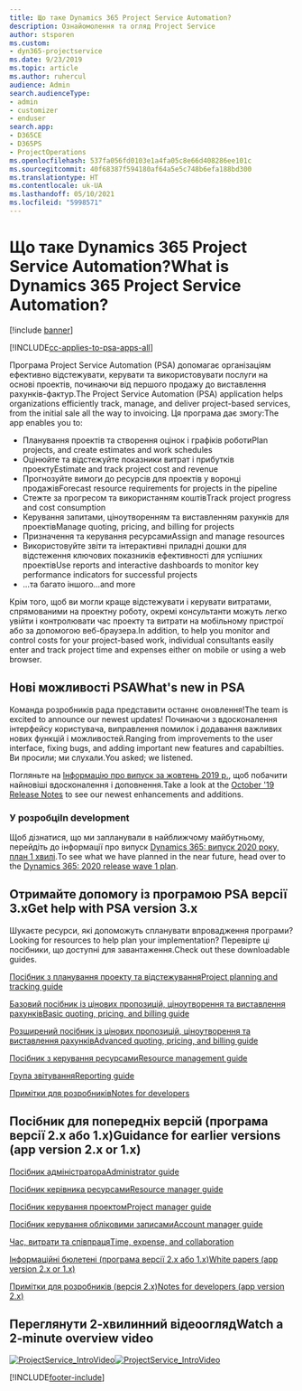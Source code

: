 ```yaml
---
title: Що таке Dynamics 365 Project Service Automation?
description: Ознайомолення та огляд Project Service
author: stsporen
ms.custom:
- dyn365-projectservice
ms.date: 9/23/2019
ms.topic: article
ms.author: ruhercul
audience: Admin
search.audienceType:
- admin
- customizer
- enduser
search.app:
- D365CE
- D365PS
- ProjectOperations
ms.openlocfilehash: 537fa056fd0103e1a4fa05c8e66d408286ee101c
ms.sourcegitcommit: 40f68387f594180af64a5e5c748b6efa188bd300
ms.translationtype: HT
ms.contentlocale: uk-UA
ms.lasthandoff: 05/10/2021
ms.locfileid: "5998571"
---
```

# <a name="what-is-dynamics-365-project-service-automation"></a><span data-ttu-id="96353-103">Що таке Dynamics 365 Project Service Automation?</span><span class="sxs-lookup"><span data-stu-id="96353-103">What is Dynamics 365 Project Service Automation?</span></span>

[!include [banner](../includes/psa-now-project-operations.md)]

[!INCLUDE[cc-applies-to-psa-apps-all](../includes/cc-applies-to-psa-apps-all.md)]

<span data-ttu-id="96353-104">Програма Project Service Automation (PSA) допомагає організаціям ефективно відстежувати, керувати та використовувати послуги на основі проектів, починаючи від першого продажу до виставлення рахунків-фактур.</span><span class="sxs-lookup"><span data-stu-id="96353-104">The Project Service Automation (PSA) application helps organizations efficiently track, manage, and deliver project-based services, from the initial sale all the way to invoicing.</span></span> <span data-ttu-id="96353-105">Ця програма дає змогу:</span><span class="sxs-lookup"><span data-stu-id="96353-105">The app enables you to:</span></span>

- <span data-ttu-id="96353-106">Планування проектів та створення оцінок і графіків роботи</span><span class="sxs-lookup"><span data-stu-id="96353-106">Plan projects, and create estimates and work schedules</span></span>
- <span data-ttu-id="96353-107">Оцінюйте та відстежуйте показники витрат і прибутків проекту</span><span class="sxs-lookup"><span data-stu-id="96353-107">Estimate and track project cost and revenue</span></span>
- <span data-ttu-id="96353-108">Прогнозуйте вимоги до ресурсів для проектів у воронці продажів</span><span class="sxs-lookup"><span data-stu-id="96353-108">Forecast resource requirements for projects in the pipeline</span></span>
- <span data-ttu-id="96353-109">Стежте за прогресом та використанням коштів</span><span class="sxs-lookup"><span data-stu-id="96353-109">Track project progress and cost consumption</span></span>
- <span data-ttu-id="96353-110">Керування запитами, ціноутворенням та виставленням рахунків для проектів</span><span class="sxs-lookup"><span data-stu-id="96353-110">Manage quoting, pricing, and billing for projects</span></span>
- <span data-ttu-id="96353-111">Призначення та керування ресурсами</span><span class="sxs-lookup"><span data-stu-id="96353-111">Assign and manage resources</span></span>
- <span data-ttu-id="96353-112">Використовуйте звіти та інтерактивні приладні дошки для відстеження ключових показників ефективності для успішних проектів</span><span class="sxs-lookup"><span data-stu-id="96353-112">Use reports and interactive dashboards to monitor key performance indicators for successful projects</span></span>
- <span data-ttu-id="96353-113">...та багато іншого</span><span class="sxs-lookup"><span data-stu-id="96353-113">...and more</span></span>

<span data-ttu-id="96353-114">Крім того, щоб ви могли краще відстежувати і керувати витратами, спрямованими на проектну роботу, окремі консультанти можуть легко увійти і контролювати час проекту та витрати на мобільному пристрої або за допомогою веб-браузера.</span><span class="sxs-lookup"><span data-stu-id="96353-114">In addition, to help you monitor and control costs for your project-based work, individual consultants easily enter and track project time and expenses either on mobile or using a web browser.</span></span>

## <a name="whats-new-in-psa"></a><span data-ttu-id="96353-115">Нові можливості PSA</span><span class="sxs-lookup"><span data-stu-id="96353-115">What's new in PSA</span></span>
<span data-ttu-id="96353-116">Команда розробників рада представити останнє оновлення!</span><span class="sxs-lookup"><span data-stu-id="96353-116">The team is excited to announce our newest updates!</span></span> <span data-ttu-id="96353-117">Починаючи з вдосконалення інтерфейсу користувача, виправлення помилок і додавання важливих нових функцій і можливостей.</span><span class="sxs-lookup"><span data-stu-id="96353-117">Ranging from improvements to the user interface, fixing bugs, and adding important new features and capabilties.</span></span> <span data-ttu-id="96353-118">Ви просили; ми слухали.</span><span class="sxs-lookup"><span data-stu-id="96353-118">You asked; we listened.</span></span>

<span data-ttu-id="96353-119">Погляньте на [Інформацію про випуск за жовтень 2019 р.](/dynamics365-release-plan/2019wave2/index), щоб побачити найновіші вдосконалення і доповнення.</span><span class="sxs-lookup"><span data-stu-id="96353-119">Take a look at the [October '19 Release Notes](/dynamics365-release-plan/2019wave2/index) to see our newest enhancements and additions.</span></span>

### <a name="in-development"></a><span data-ttu-id="96353-120">У розробці</span><span class="sxs-lookup"><span data-stu-id="96353-120">In development</span></span>
<span data-ttu-id="96353-121">Щоб дізнатися, що ми запланували в найближчому майбутньому, перейдіть до інформації про випуск [Dynamics 365: випуск 2020 року, план 1 хвилі](/dynamics365-release-plan/2020wave1/index).</span><span class="sxs-lookup"><span data-stu-id="96353-121">To see what we have planned in the near future, head over to the [Dynamics 365: 2020 release wave 1 plan](/dynamics365-release-plan/2020wave1/index).</span></span>

## <a name="get-help-with-psa-version-3x"></a><span data-ttu-id="96353-122">Отримайте допомогу із програмою PSA версії 3.x</span><span class="sxs-lookup"><span data-stu-id="96353-122">Get help with PSA version 3.x</span></span>
<span data-ttu-id="96353-123">Шукаєте ресурси, які допоможуть спланувати впровадження програми?</span><span class="sxs-lookup"><span data-stu-id="96353-123">Looking for resources to help plan your implementation?</span></span> <span data-ttu-id="96353-124">Перевірте ці посібники, що доступні для завантаження.</span><span class="sxs-lookup"><span data-stu-id="96353-124">Check out these downloadable guides.</span></span>

 [<span data-ttu-id="96353-125">Посібник з планування проекту та відстежування</span><span class="sxs-lookup"><span data-stu-id="96353-125">Project planning and tracking guide</span></span>](../psa/implementation-guides/project-planning-tracking.md)

 [<span data-ttu-id="96353-126">Базовий посібник із цінових пропозицій, ціноутворення та виставлення рахунків</span><span class="sxs-lookup"><span data-stu-id="96353-126">Basic quoting, pricing, and billing guide</span></span>](../psa/implementation-guides/begin-quoting-pricing-billing.md)

 [<span data-ttu-id="96353-127">Розширений посібник із цінових пропозицій, ціноутворення та виставлення рахунків</span><span class="sxs-lookup"><span data-stu-id="96353-127">Advanced quoting, pricing, and billing guide</span></span>](../psa/implementation-guides/adv-quoting-pricing-billing.md)

 [<span data-ttu-id="96353-128">Посібник з керування ресурсами</span><span class="sxs-lookup"><span data-stu-id="96353-128">Resource management guide</span></span>](../psa/implementation-guides/resource-management-guide.md)

 [<span data-ttu-id="96353-129">Група звітування</span><span class="sxs-lookup"><span data-stu-id="96353-129">Reporting guide</span></span>](../psa/implementation-guides/reporting-guide.md)

 [<span data-ttu-id="96353-130">Примітки для розробників</span><span class="sxs-lookup"><span data-stu-id="96353-130">Notes for developers</span></span>](../psa/developer-guides/overview-dev-notes-v3.x.md)

## <a name="guidance-for-earlier-versions-app-version-2x-or-1x"></a><span data-ttu-id="96353-131">Посібник для попередніх версій (програма версії 2.x або 1.x)</span><span class="sxs-lookup"><span data-stu-id="96353-131">Guidance for earlier versions (app version 2.x or 1.x)</span></span>
 [<span data-ttu-id="96353-132">Посібник адміністратора</span><span class="sxs-lookup"><span data-stu-id="96353-132">Administrator guide</span></span>](../psa/admin-guide.md)

 [<span data-ttu-id="96353-133">Посібник керівника ресурсами</span><span class="sxs-lookup"><span data-stu-id="96353-133">Resource manager guide</span></span>](../psa/resource-manager-guide.md)

 [<span data-ttu-id="96353-134">Посібник керування проектом</span><span class="sxs-lookup"><span data-stu-id="96353-134">Project manager guide</span></span>](../psa/project-manager-guide.md)

 [<span data-ttu-id="96353-135">Посібник керування обліковими записами</span><span class="sxs-lookup"><span data-stu-id="96353-135">Account manager guide</span></span>](../psa/account-manager-guide.md)

 [<span data-ttu-id="96353-136">Час, витрати та співпраця</span><span class="sxs-lookup"><span data-stu-id="96353-136">Time, expense, and collaboration</span></span>](../psa/time-expense-collaboration-guide.md)

 [<span data-ttu-id="96353-137">Інформаційні бюлетені (програма версії 2.x або 1.x)</span><span class="sxs-lookup"><span data-stu-id="96353-137">White papers (app version 2.x or 1.x)</span></span>](../psa/white-papers.md)

 [<span data-ttu-id="96353-138">Примітки для розробників (версія 2.x)</span><span class="sxs-lookup"><span data-stu-id="96353-138">Notes for developers (app version 2.x)</span></span>](../psa/developer-guides/add-custom-qoi-forms-v2.x.md)

 ## <a name="watch-a-2-minute-overview-video"></a><span data-ttu-id="96353-139">Переглянути 2-хвилинний відеоогляд</span><span class="sxs-lookup"><span data-stu-id="96353-139">Watch a 2-minute overview video</span></span>
 <a name="heroArea"></a> <span data-ttu-id="96353-140">[![ProjectService_IntroVideo](../psa/media/project-service-intro-video.png "ProjectService_IntroVideo")](https://go.microsoft.com/fwlink/p/?LinkId=799457)</span><span class="sxs-lookup"><span data-stu-id="96353-140">[![ProjectService_IntroVideo](../psa/media/project-service-intro-video.png "ProjectService_IntroVideo")](https://go.microsoft.com/fwlink/p/?LinkId=799457)</span></span>




[!INCLUDE[footer-include](../includes/footer-banner.md)]